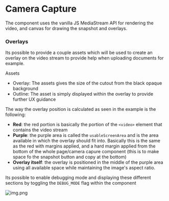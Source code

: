 # Camera Capture

The component uses the vanilla JS MediaStream API for rendering the video, and canvas for drawing the snapshot and overlays.

### Overlays

Its possible to provide a couple assets which will be used to create an overlay on the video stream to provide help when uploading documents for example.

Assets 
- Overlay: The assets gives the size of the cutout from the black opaque background
- Outline: The asset is simply displayed within the overlay to provide further UX guidance

The way the overlay position is calculated as seen in the example is the following:
- **Red**: the red portion is basically the portion of the `<video>` element that contains the video stream
- **Purple**: the purple area is called the `usableScreenArea` and is the area available in which the overlay should fit into. Basically this is the same as the red with margins applied, and a hard margin applied from the bottom of the whole page/camera capure component (this is to make space fo the snapshot button and copy at the bottom)
- **Overlay itself**: the overlay is positioned in the middle of the purple area using all available space while maintaining the image's aspect ratio.

Its possible to enable debugging mode and displaying these different sections by toggling the `DEBUG_MODE` flag within the component

![img.png](src/step/cameraStep/cameraCapture/docs/img.png)
